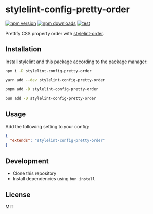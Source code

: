 # stylelint-config-pretty-order

[![npm version][npm-version-src]][npm-version-href]
[![npm downloads][npm-downloads-src]][npm-downloads-href]
[![test](https://github.com/Tsuyoshi84/stylelint-config-pretty-order/actions/workflows/test.yml/badge.svg)](https://github.com/Tsuyoshi84/stylelint-config-pretty-order/actions/workflows/test.yml)

Prettify CSS property order with [stylelint-order](https://github.com/hudochenkov/stylelint-order).

## Installation

Install [stylelint](https://github.com/stylelint/stylelint) and this package according to the package manager:

```bash
npm i -D stylelint-config-pretty-order
```

```bash
yarn add --dev stylelint-config-pretty-order
```

```bash
pnpm add -D stylelint-config-pretty-order
```

```bash
bun add -D stylelint-config-pretty-order
```

## Usage

Add the following setting to your config:

```json
{
  "extends": "stylelint-config-pretty-order"
}
```

## Development

- Clone this repository
- Install dependencies using `bun install`

## License

MIT

<!-- Badges -->

[npm-version-src]: https://img.shields.io/npm/v/stylelint-config-pretty-order?style=flat-square
[npm-version-href]: https://npmjs.com/package/stylelint-config-pretty-order
[npm-downloads-src]: https://img.shields.io/npm/dm/stylelint-config-pretty-order?style=flat-square
[npm-downloads-href]: https://npmjs.com/package/stylelint-config-pretty-order
